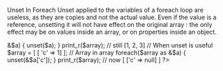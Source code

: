 Unset In Foreach
Unset applied to the variables of a foreach loop are useless, as they are copies and not the actual value. Even if the value is a reference, unsetting it will not have effect on the original array : the only effect may be on values inside an array, or on properties inside an object.

<?php

// When unset is useless
$array = [1, 2, 3];
foreach($array as $a) {
    unset($a);
}

print_r($array); // still [1, 2, 3]

foreach($array as $b => &$a) {
    unset($a);
}

print_r($array); // still [1, 2, 3]

// When unset is useful
$array = [ [ 'c' => 1] ]; // Array in array
foreach($array as &$a) {
    unset(&$a['c']);
}

print_r($array); // now [ ['c' => null] ]

?>

